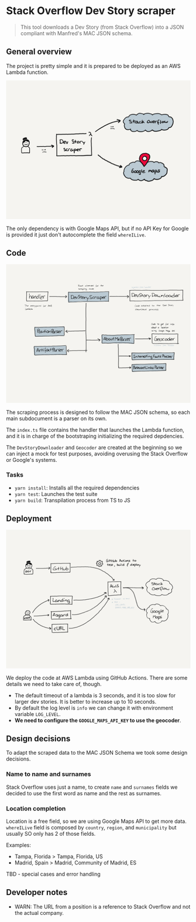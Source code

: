 # Stack Overflow Dev Story scraper

> This tool downloads a Dev Story (from Stack Overflow) into a JSON compliant with Manfred's MAC JSON schema.

## General overview

The project is pretty simple and it is prepared to be deployed as an AWS Lambda function.

![General overview diagram](doc/assets/general-overview.png)

The only dependency is with Google Maps API, but if no API Key for Google is provided it just don't autocomplete the field `whereILive`.

## Code

![Code organization](doc/assets/code-organization.png)

The scraping process is designed to follow the MAC JSON schema, so each main subdocument is a parser on its own.

The `index.ts` file contains the handler that launches the Lambda function, and it is in charge of the bootstraping initializing the required depdencies.

The `DevStoryDownloader` and `Geocoder` are created at the beginning so we can inject a mock for test purposes, avoiding overusing the Stack Overflow or Google's systems.

### Tasks

* `yarn install`: Installs all the required dependencies
* `yarn test`: Launches the test suite
* `yarn build`: Transpilation process from TS to JS

## Deployment

![Components architecture](doc/assets/deployment.png)

We deploy the code at AWS Lambda using GitHub Actions. There are some details we need to take care of, though.
* The default timeout of a lambda is 3 seconds, and it is too slow for larger dev stories. It is better to increase up to 10 seconds.
* By default the log level is `info` we can change it with environment variable `LOG_LEVEL`.
* **We need to configure the `GOOGLE_MAPS_API_KEY` to use the  geocoder**.

## Design decisions

To adapt the scraped data to the MAC JSON Schema we took some design decisions.

### Name to name and surnames

Stack Overflow uses just a name, to create `name` and `surnames` fields we decided to use the first word as name and the rest as surnames.

### Location completion

Location is a free field, so we are using Google Maps API to get more data. `whereILive` field is composed by `country`, `region`, and `municipality` but usually SO only has 2 of those fields.

Examples:
* Tampa, Florida > Tampa, Florida, US
* Madrid, Spain > Madrid, Community of Madrid, ES

TBD - special cases and error handling

## Developer notes

* WARN: The URL from a position is a reference to Stack Overflow and not the actual company.
